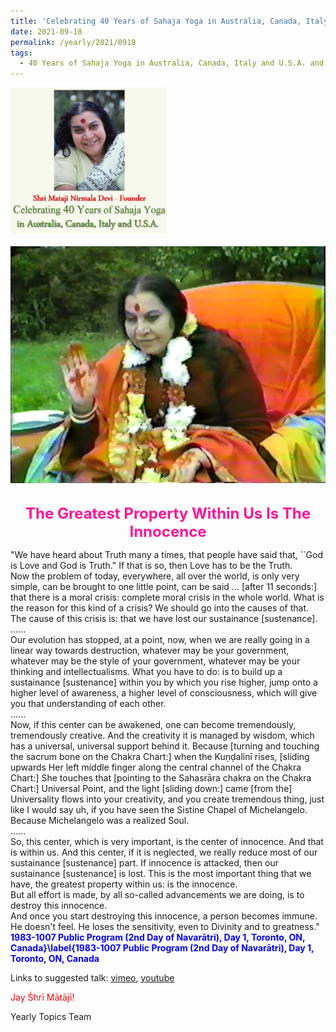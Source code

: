 ```yaml
---
title: 'Celebrating 40 Years of Sahaja Yoga in Australia, Canada, Italy and U.S.A. and its Culture, Post 34'
date: 2021-09-18
permalink: /yearly/2021/0918
tags:
  - 40 Years of Sahaja Yoga in Australia, Canada, Italy and U.S.A. and its Culture
---
```


<div style="text-align: left"><img src="/images/Celebrating40YearsSahajaYoga.png" width="250" /></div><br>

<div style="text-align: center"><img src="/images/image772.png" /></div>

<br>
<p style="color:DeepPink; text-align:center">
<font size="+2"><b>The Greatest Property Within Us Is The Innocence</b><br></font>
</p>

<p>
"We have heard about Truth many a times, that people have said that, ``God is Love and God is Truth." If that is so, then Love has to be the Truth.<br>
Now the problem of today, everywhere, all over the world, is only very simple, can be brought to one little point, can be said ... [after 11 seconds:] that there is a moral crisis: complete moral crisis in the whole world. What is the reason for this kind of a crisis? We should go into the causes of that. The cause of this crisis is: that we have lost our sustainance [sustenance].<br>
......<br>
Our evolution has stopped, at a point, now, when we are really going in a linear way towards destruction, whatever may be your government, whatever may be the style of your government, whatever may be your thinking and intellectualisms. What you have to do: is to build up a sustainance [sustenance] within you by which you rise higher, jump onto a higher level of awareness, a higher level of consciousness, which will give you that understanding of each other.<br> 
......<br>
Now, if this center can be awakened, one can become tremendously, tremendously creative. And the creativity it is managed by wisdom, which has a universal, universal support behind it. Because [turning and touching the sacrum bone on the Chakra Chart:] when the Kuṇḍalinī rises, [sliding upwards Her left middle finger along the central channel of the Chakra Chart:] She touches that [pointing to the Sahasrāra chakra on the Chakra Chart:] Universal Point, and the light [sliding down:] came [from the] Universality flows into your creativity, and you create tremendous thing, just like I would say uh, if you have seen the Sistine Chapel of Michelangelo. Because Michelangelo was a realized Soul.<br> 
......<br>
So,  this center, which is very important, is the center of innocence. And that is within us. And this center, if it is neglected, we really reduce most of our sustainance [sustenance] part. If innocence is attacked, then our sustainance [sustenance] is lost. This is the most important thing that we have, the greatest property within us: is the innocence.<br>
But all effort is made, by all so-called advancements we are doing, is to destroy this innocence.<br>
And once you start destroying this innocence, a person becomes immune. He doesn't feel. He loses the sensitivity, even to Divinity and to greatness."<br>
<font color="blue"><b>1983-1007 Public Program (2nd Day of Navarātri), Day 1, Toronto, ON, Canada}\label{1983-1007 Public Program (2nd Day of Navarātri), Day 1, Toronto, ON, Canada</b></font><br>
</p>

Links to suggested talk: <a href=""> vimeo</a>, <a href=""> youtube</a><br>

<p style="color:red;">Jay Śhrī Mātājī!<br></p>

Yearly Topics Team